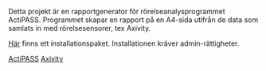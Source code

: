 Detta projekt är en rapportgenerator för rörelseanalysprogrammet ActiPASS. Programmet skapar en rapport på en A4-sida utifrån de data som samlats in med rörelsesensorer, tex Axivity.

[Här](https://github.com/UrbanEdstrom/Aktivitetsrapport/raw/master/Installation/Aktivitetsrapport_Setup.msi) finns ett installationspaket. Installationen kräver admin-rättigheter.

[ActiPASS](https://ergo-tools.github.io/ActiPASS/)
[Axivity](https://axivity.com/)
